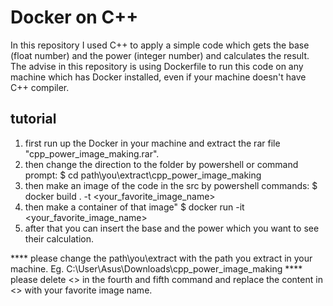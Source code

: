# Docker on C++

In this repository I used C++ to apply a simple code which gets the base (float number) and the power (integer number) and calculates the result. The advise in this repository is using Dockerfile to run this code on any machine which has Docker installed, even if your machine doesn't have C++ compiler.

 ## tutorial
 1. first run up the Docker in your machine and extract the rar file "cpp_power_image_making.rar".
 2. then change the direction to the folder by powershell or command prompt:
$ cd path\you\extract\cpp_power_image_making
 4. then make an image of the code in the src by powershell commands:
$ docker build . -t <your_favorite_image_name>
 5. then make a container of that image"
$ docker run -it <your_favorite_image_name>
 6. after that you can insert the base and the power which you want to see their calculation.
    
  **** please change the path\you\extract with the path you extract in your machine. Eg. C:\User\Asus\Downloads\cpp_power_image_making
  **** please delete <> in the fourth and fifth command and replace the content in <> with your favorite image name.
